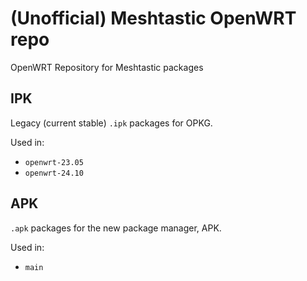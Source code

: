 # (Unofficial) Meshtastic OpenWRT repo
OpenWRT Repository for Meshtastic packages

## IPK
Legacy (current stable) `.ipk` packages for OPKG.

Used in:
- `openwrt-23.05`
- `openwrt-24.10`

## APK
`.apk` packages for the new package manager, APK.

Used in:
- `main`
